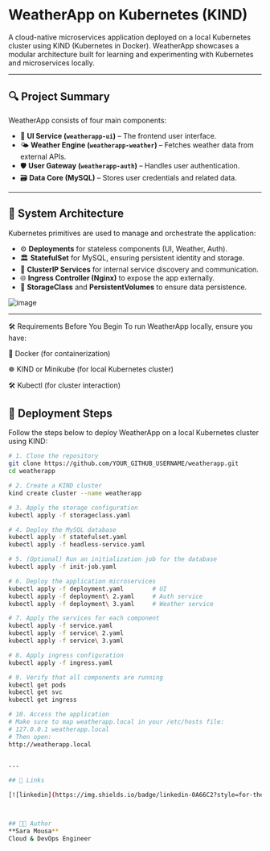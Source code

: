 #  WeatherApp on Kubernetes (KIND)

A cloud-native microservices application deployed on a local Kubernetes cluster using KIND (Kubernetes in Docker). WeatherApp showcases a modular architecture built for learning and experimenting with Kubernetes and microservices locally.

---

## 🔍 Project Summary

WeatherApp consists of four main components:

- 🎨 **UI Service (`weatherapp-ui`)** – The frontend user interface.
- 🌤️ **Weather Engine (`weatherapp-weather`)** – Fetches weather data from external APIs.
- 🛡️ **User Gateway (`weatherapp-auth`)** – Handles user authentication.
- 🗃️ **Data Core (MySQL)** – Stores user credentials and related data.

---

## 🧩 System Architecture

Kubernetes primitives are used to manage and orchestrate the application:

- ⚙️ **Deployments** for stateless components (UI, Weather, Auth).
- 🏛️ **StatefulSet** for MySQL, ensuring persistent identity and storage.
- 🔌 **ClusterIP Services** for internal service discovery and communication.
- 🌐 **Ingress Controller (Nginx)** to expose the app externally.
- 💽 **StorageClass** and **PersistentVolumes** to ensure data persistence.

![image](https://github.com/user-attachments/assets/863250b2-2684-4667-89d5-f3677ae0fd54)

---

🛠️ Requirements Before You Begin
To run WeatherApp locally, ensure you have:

🐋 Docker (for containerization)

☸️ KIND or Minikube (for local Kubernetes cluster)

🛠️ Kubectl (for cluster interaction)


## 🚀 Deployment Steps

Follow the steps below to deploy WeatherApp on a local Kubernetes cluster using KIND:

```bash
# 1. Clone the repository
git clone https://github.com/YOUR_GITHUB_USERNAME/weatherapp.git
cd weatherapp

# 2. Create a KIND cluster
kind create cluster --name weatherapp

# 3. Apply the storage configuration
kubectl apply -f storageclass.yaml

# 4. Deploy the MySQL database
kubectl apply -f statefulset.yaml
kubectl apply -f headless-service.yaml

# 5. (Optional) Run an initialization job for the database
kubectl apply -f init-job.yaml

# 6. Deploy the application microservices
kubectl apply -f deployment.yaml        # UI
kubectl apply -f deployment\ 2.yaml     # Auth service
kubectl apply -f deployment\ 3.yaml     # Weather service

# 7. Apply the services for each component
kubectl apply -f service.yaml
kubectl apply -f service\ 2.yaml
kubectl apply -f service\ 3.yaml

# 8. Apply ingress configuration
kubectl apply -f ingress.yaml

# 9. Verify that all components are running
kubectl get pods
kubectl get svc
kubectl get ingress

# 10. Access the application
# Make sure to map weatherapp.local in your /etc/hosts file:
# 127.0.0.1 weatherapp.local
# Then open:
http://weatherapp.local


---

## 🔗 Links

[![linkedin](https://img.shields.io/badge/linkedin-0A66C2?style=for-the-badge&logo=linkedin&logoColor=white)](https://www.linkedin.com/in/saramousa3010/)



## 👩‍💻 Author
**Sara Mousa**  
Cloud & DevOps Engineer

